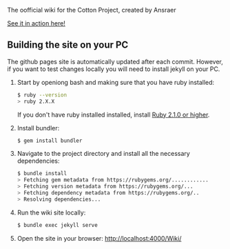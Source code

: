The oofficial wiki for the Cotton Project, created by Ansraer

[See it in action here!](https://cottonmc.github.io/Wiki/)

## Building the site on your PC
The github pages site is automatically updated after each commit. However, if you want to test changes locally you will need to install jekyll on your PC.

1.  Start by openiong bash and making sure that you have ruby installed:
    ```bash
    $ ruby --version
    > ruby 2.X.X
    ```
    If you don't have ruby installed installed, install [Ruby 2.1.0 or higher](https://www.ruby-lang.org/en/downloads/).

2.  Install bundler:
    ```bash
    $ gem install bundler
    ```

3.  Navigate to the project directory and install all the necessary dependencies:
    ```bash
    $ bundle install
    > Fetching gem metadata from https://rubygems.org/............
    > Fetching version metadata from https://rubygems.org/...
    > Fetching dependency metadata from https://rubygems.org/..
    > Resolving dependencies...
    ```

4.  Run the wiki site locally:
    ```bash
    $ bundle exec jekyll serve
    ```

5. Open the site in your browser: [http://localhost:4000/Wiki/](http://localhost:4000/Wiki/)